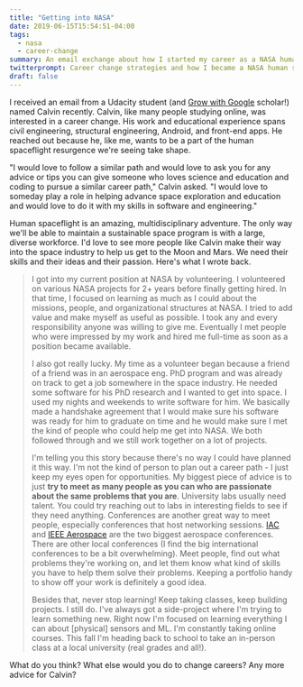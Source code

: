 ```yaml
---
title: "Getting into NASA"
date: 2019-06-15T15:54:51-04:00
tags: 
  - nasa
  - career-change
summary: An email exchange about how I started my career as a NASA human spaceflight software engineer.
twitterprompt: Career change strategies and how I became a NASA human spaceflight software engineer and researcher
draft: false
---
```


I received an email from a Udacity student (and [Grow with Google](https://www.udacity.com/grow-with-google) scholar!) named Calvin recently. Calvin, like many people studying online, was interested in a career change. His work and educational experience spans civil engineering, structural engineering, Android, and front-end apps. He reached out because he, like me, wants to be a part of the human spaceflight resurgence we're seeing take shape.

"I would love to follow a similar path and would love to ask you for any advice or tips you can give someone who loves science and education and coding to pursue a similar career path," Calvin asked. "I would love to someday play a role in helping advance space exploration and education and would love to do it with my skills in software and engineering."

Human spaceflight is an amazing, multidisciplinary adventure. The only way we'll be able to maintain a sustainable space program is with a large, diverse workforce. I'd love to see more people like Calvin make their way into the space industry to help us get to the Moon and Mars. We need their skills and their ideas and their passion. Here's what I wrote back.

> I got into my current position at NASA by volunteering. I volunteered on various NASA projects for 2+ years before finally getting hired. In that time, I focused on learning as much as I could about the missions, people, and organizational structures at NASA. I tried to add value and make myself as useful as possible. I took any and every responsibility anyone was willing to give me. Eventually I met people who were impressed by my work and hired me full-time as soon as a position became available.
>
> I also got really lucky. My time as a volunteer began because a friend of a friend was in an aerospace eng. PhD program and was already on track to get a job somewhere in the space industry. He needed some software for his PhD research and I wanted to get into space. I used my nights and weekends to write software for him. We basically made a handshake agreement that I would make sure his software was ready for him to graduate on time and he would make sure I met the kind of people who could help me get into NASA. We both followed through and we still work together on a lot of projects.
>
> I'm telling you this story because there's no way I could have planned it this way. I'm not the kind of person to plan out a career path - I just keep my eyes open for opportunities. My biggest piece of advice is to just **try to meet as many people as you can who are passionate about the same problems that you are**. University labs usually need talent. You could try reaching out to labs in interesting fields to see if they need anything. Conferences are another great way to meet people, especially conferences that host networking sessions. [IAC](http://www.iafastro.org/events/iac/) and [IEEE Aerospace](https://www.aeroconf.org/) are the two biggest aerospace conferences. There are other local conferences (I find the big international conferences to be a bit overwhelming). Meet people, find out what problems they're working on, and let them know what kind of skills you have to help them solve their problems. Keeping a portfolio handy to show off your work is definitely a good idea.
>
> Besides that, never stop learning! Keep taking classes, keep building projects. I still do. I've always got a side-project where I'm trying to learn something new. Right now I'm focused on learning everything I can about [physical] sensors and ML. I'm constantly taking online courses. This fall I'm heading back to school to take an in-person class at a local university (real grades and all!).

What do you think? What else would you do to change careers? Any more advice for Calvin?
